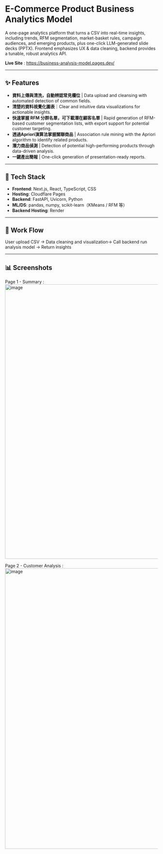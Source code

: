 # E-Commerce Product Business Analytics Model 
A one-page analytics platform that turns a CSV into real-time insights, including trends, RFM segmentation, market-basket rules, campaign audiences, and emerging products, plus one-click LLM-generated slide decks (PPTX). Frontend emphasizes UX & data cleaning, backend provides a tunable, robust analytics API.

**Live Site** : https://business-analysis-model.pages.dev/

---

## ✨ Features

- **資料上傳與清洗，自動辨認常見欄位** | Data upload and cleansing with automated detection of common fields.
- **清楚的資料視覺化圖表**｜Clear and intuitive data visualizations for actionable insights.
- **快速掌握 RFM 分群名單，可下載潛在顧客名單** | Rapid generation of RFM-based customer segmentation lists, with export support for potential customer targeting.
- **透過Apriori演算法掌握關聯商品** | Association rule mining with the Apriori algorithm to identify related products.
- **潛力商品偵測** | Detection of potential high-performing products through data-driven analysis.
- **一鍵產出簡報** | One-click generation of presentation-ready reports.

---

## 🧱 Tech Stack

- **Frontend**: Next.js, React, TypeScript, CSS
- **Hosting**: Cloudflare Pages
- **Backend**: FastAPI, Uvicorn, Python
- **ML/DS**: pandas, numpy, scikit-learn（KMeans / RFM 等）
- **Backend Hosting**: Render

---

## 📂 Work Flow
User upload CSV → Data cleaning and visualization→ Call backend run analysis model → Return insights

---

## 📊 Screenshots
Page 1 - Summary :
<img width="1277" height="901" alt="image" src="https://github.com/user-attachments/assets/94afee19-d126-47c9-aaed-da8981b1fbd3" />

Page 2 - Customer Analysis :
<img width="1258" height="921" alt="image" src="https://github.com/user-attachments/assets/c681379d-ee4b-49e6-9554-42dc63ff9734" />


